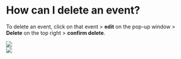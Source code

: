 # How can I delete an event?

<p class="no-margin">To delete an event, click on that event &gt; <b>edit</b> on the pop-up window &gt; <b>Delete</b> on the top right &gt; <b>confirm delete</b>.</p>
<p class="no-margin"></p>
<div class="intercom-container"><img src="/assets/img/teams-pro/image_101.png"></div><div class="intercom-container"><img src="/assets/img/teams-pro/image_102.png"></div>

<Hubspot />

